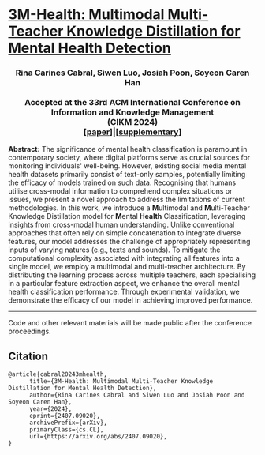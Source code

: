 # [3M-Health: Multimodal Multi-Teacher Knowledge Distillation for Mental Health Detection](https://doi.org/10.48550/arXiv.2407.09020)

### <div align="center">Rina Carines Cabral, Siwen Luo, Josiah Poon, Soyeon Caren Han<br><br>Accepted at the 33rd ACM International Conference on Information and Knowledge Management</br>(CIKM 2024)<br> \[[paper](https://arxiv.org/abs/2404.13645)\]|\[[supplementary](https://github.com/adlnlp/3mhealth/blob/main/CIKM_3M-Health_Supplementary.pdf)\]</div>

**Abstract:** The significance of mental health classification is paramount in contemporary society, where digital platforms serve as crucial sources for monitoring individuals' well-being. However, existing social media mental health datasets primarily consist of text-only samples, potentially limiting the efficacy of models trained on such data. Recognising that humans utilise cross-modal information to comprehend complex situations or issues, we present a novel approach to address the limitations of current methodologies. In this work, we introduce a **M**ultimodal and **M**ulti-Teacher Knowledge Distillation model for **M**ental **Health** Classification, leveraging insights from cross-modal human understanding. Unlike conventional approaches that often rely on simple concatenation to integrate diverse features, our model addresses the challenge of appropriately representing inputs of varying natures (e.g., texts and sounds). To mitigate the computational complexity associated with integrating all features into a single model, we employ a multimodal and multi-teacher architecture. By distributing the learning process across multiple teachers, each specialising in a particular feature extraction aspect, we enhance the overall mental health classification performance. Through experimental validation, we demonstrate the efficacy of our model in achieving improved performance.

---
Code and other relevant materials will be made public after the conference proceedings.


## Citation
```
@article{cabral20243mhealth,
      title={3M-Health: Multimodal Multi-Teacher Knowledge Distillation for Mental Health Detection}, 
      author={Rina Carines Cabral and Siwen Luo and Josiah Poon and Soyeon Caren Han},
      year={2024},
      eprint={2407.09020},
      archivePrefix={arXiv},
      primaryClass={cs.CL},
      url={https://arxiv.org/abs/2407.09020}, 
}
```

